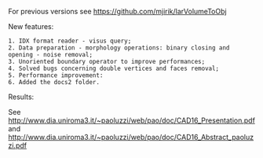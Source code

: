 For previous versions see https://github.com/mjirik/larVolumeToObj

New features:

    1. IDX format reader - visus query;
    2. Data preparation - morphology operations: binary closing and opening - noise removal;
    3. Unoriented boundary operator to improve performances;
    4. Solved bugs concerning double vertices and faces removal;
    5. Performance improvement:
    6. Added the docs2 folder.
    
Results:

See http://www.dia.uniroma3.it/~paoluzzi/web/pao/doc/CAD16_Presentation.pdf
and http://www.dia.uniroma3.it/~paoluzzi/web/pao/doc/CAD16_Abstract_paoluzzi.pdf
